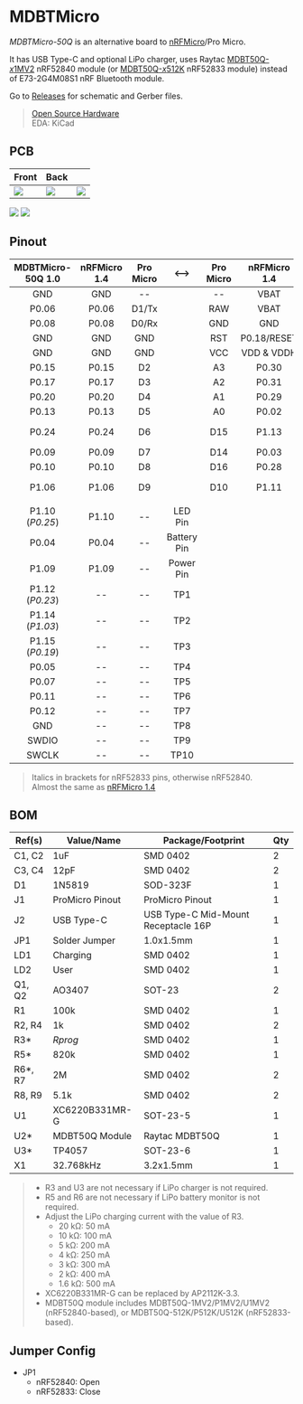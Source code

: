 # MDBTMicro
*MDBTMicro-50Q* is an alternative board to [nRFMicro](https://github.com/joric/nrfmicro)/Pro Micro.

It has USB Type-C and optional LiPo charger, uses Raytac [MDBT50Q-*x*1MV2](https://www.raytac.com/product/ins.php?index_id=24) nRF52840 module (or [MDBT50Q-*x*512K](https://www.raytac.com/product/ins.php?index_id=95) nRF52833 module) instead of E73-2G4M08S1 nRF Bluetooth module.

Go to [Releases](https://github.com/ziteh/mdbt-micro/releases) for schematic and Gerber files.

> [Open Source Hardware](https://www.oshwa.org/definition/)  
> EDA: KiCad  

## PCB
| Front                                | Back                                 |                                      |
| ------------------------------------ | ------------------------------------ | ------------------------------------ |
| ![](https://i.imgur.com/XcMv31d.jpg) | ![](https://i.imgur.com/5lHUZK9.jpg) | ![](https://i.imgur.com/gnfQP5e.png) |

![](https://i.imgur.com/59388cM.jpg)
![](https://i.imgur.com/ar5XGxx.jpg)

## Pinout
| MDBTMicro-50Q 1.0 | nRFMicro 1.4 | Pro Micro |    <-->     | Pro Micro | nRFMicro 1.4 | MDBTMicro-50Q 1.0 |
| :---------------: | :----------: | :-------: | :---------: | :-------: | :----------: | :---------------: |
|        GND        |     GND      |    --     |             |    --     |     VBAT     |       VBAT        |
|       P0.06       |    P0.06     |   D1/Tx   |             |    RAW    |     VBAT     |    VBUS (USB)     |
|       P0.08       |    P0.08     |   D0/Rx   |             |    GND    |     GND      |        GND        |
|        GND        |     GND      |    GND    |             |    RST    | P0.18/RESET  |    P0.18/RESET    |
|        GND        |     GND      |    GND    |             |    VCC    |  VDD & VDDH  |    VDD & VDDH     |
|       P0.15       |    P0.15     |    D2     |             |    A3     |    P0.30     |       P0.30       |
|       P0.17       |    P0.17     |    D3     |             |    A2     |    P0.31     |       P0.31       |
|       P0.20       |    P0.20     |    D4     |             |    A1     |    P0.29     |       P0.29       |
|       P0.13       |    P0.13     |    D5     |             |    A0     |    P0.02     |       P0.02       |
|       P0.24       |    P0.24     |    D6     |             |    D15    |    P1.13     |  P1.13 (*P1.05*)  |
|       P0.09       |    P0.09     |    D7     |             |    D14    |    P0.03     |       P0.03       |
|       P0.10       |    P0.10     |    D8     |             |    D16    |    P0.28     |       P0.28       |
|       P1.06       |    P1.06     |    D9     |             |    D10    |    P1.11     |  P1.11 (*P1.04*)  |
|                   |              |           |             |           |              |                   |
|  P1.10 (*P0.25*)  |    P1.10     |    --     |   LED Pin   |           |              |                   |
|       P0.04       |    P0.04     |    --     | Battery Pin |           |              |                   |
|       P1.09       |    P1.09     |    --     |  Power Pin  |           |              |                   |
|  P1.12 (*P0.23*)  |      --      |    --     |     TP1     |           |              |                   |
|  P1.14 (*P1.03*)  |      --      |    --     |     TP2     |           |              |                   |
|  P1.15 (*P0.19*)  |      --      |    --     |     TP3     |           |              |                   |
|       P0.05       |      --      |    --     |     TP4     |           |              |                   |
|       P0.07       |      --      |    --     |     TP5     |           |              |                   |
|       P0.11       |      --      |    --     |     TP6     |           |              |                   |
|       P0.12       |      --      |    --     |     TP7     |           |              |                   |
|        GND        |      --      |    --     |     TP8     |           |              |                   |
|       SWDIO       |      --      |    --     |     TP9     |           |              |                   |
|       SWCLK       |      --      |    --     |    TP10     |           |              |                   |

> Italics in brackets for nRF52833 pins, otherwise nRF52840.  
> Almost the same as [nRFMicro 1.4](https://github.com/joric/nrfmicro/releases/tag/1.4)

## BOM
| Ref(s)   | Value/Name      | Package/Footprint                   | Qty |
| -------- | --------------- | ----------------------------------- | --- |
| C1, C2   | 1uF             | SMD 0402                            | 2   |
| C3, C4   | 12pF            | SMD 0402                            | 2   |
| D1       | 1N5819          | SOD-323F                            | 1   |
| J1       | ProMicro Pinout | ProMicro Pinout                     | 1   |
| J2       | USB Type-C      | USB Type-C Mid-Mount Receptacle 16P | 1   |
| JP1      | Solder Jumper   | 1.0x1.5mm                           | 1   |
| LD1      | Charging        | SMD 0402                            | 1   |
| LD2      | User            | SMD 0402                            | 1   |
| Q1, Q2   | AO3407          | SOT-23                              | 2   |
| R1       | 100k            | SMD 0402                            | 1   |
| R2, R4   | 1k              | SMD 0402                            | 2   |
| R3\*     | *Rprog*         | SMD 0402                            | 1   |
| R5\*     | 820k            | SMD 0402                            | 1   |
| R6\*, R7 | 2M              | SMD 0402                            | 2   |
| R8, R9   | 5.1k            | SMD 0402                            | 2   |
| U1       | XC6220B331MR-G  | SOT-23-5                            | 1   |
| U2\*     | MDBT50Q Module  | Raytac MDBT50Q                      | 1   |
| U3\*     | TP4057          | SOT-23-6                            | 1   |
| X1       | 32.768kHz       | 3.2x1.5mm                           | 1   |
> - R3 and U3 are not necessary if LiPo charger is not required. 
> - R5 and R6 are not necessary if LiPo battery monitor is not required.
> - Adjust the LiPo charging current with the value of R3.
>   - 20 kΩ: 50 mA
>   - 10 kΩ: 100 mA
>   - 5 kΩ: 200 mA
>   - 4 kΩ: 250 mA
>   - 3 kΩ: 300 mA
>   - 2 kΩ: 400 mA
>   - 1.6 kΩ: 500 mA 
> - XC6220B331MR-G can be replaced by AP2112K-3.3.
> - MDBT50Q module includes MDBT50Q-1MV2/P1MV2/U1MV2 (nRF52840-based), or MDBT50Q-512K/P512K/U512K (nRF52833-based).

## Jumper Config
- JP1
  - nRF52840: Open
  - nRF52833: Close
